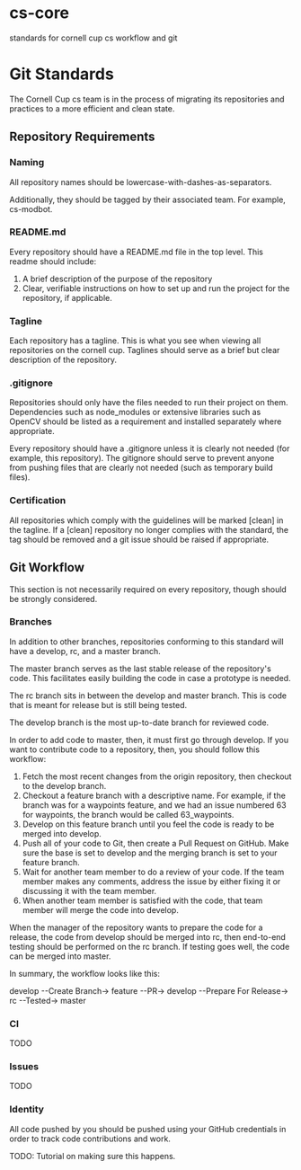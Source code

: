 # cs-core
standards for cornell cup cs workflow and git

# Git Standards
The Cornell Cup cs team is in the process of migrating its repositories and practices to a more efficient and clean state.

## Repository Requirements
### Naming
All repository names should be lowercase-with-dashes-as-separators.

Additionally, they should be tagged by their associated team.  For example, cs-modbot.
### README.md
Every repository should have a README.md file in the top level. This readme should include:

1. A brief description of the purpose of the repository
2. Clear, verifiable instructions on how to set up and run the project for the repository, if applicable.
### Tagline
Each repository has a tagline.  This is what you see when viewing all repositories on the cornell cup.  Taglines should serve as a brief but clear description of the repository.
### .gitignore
Repositories should only have the files needed to run their project on them.  Dependencies such as node_modules or extensive libraries such as OpenCV should be listed as a requirement and installed separately where appropriate.

Every repository should have a .gitignore unless it is clearly not needed (for example, this repository).  The gitignore should serve to prevent anyone from pushing files that are clearly not needed (such as temporary build files).
### Certification
All repositories which comply with the guidelines will be marked [clean] in the tagline.  If a [clean] repository no longer complies with the standard, the tag should be removed and a git issue should be raised if appropriate.
## Git Workflow
This section is not necessarily required on every repository, though should be strongly considered.
### Branches
In addition to other branches, repositories conforming to this standard will have a develop, rc, and a master branch.

The master branch serves as the last stable release of the repository's code. This facilitates easily building the code in case a prototype is needed.

The rc branch sits in between the develop and master branch.  This is code that is meant for release but is still being tested.

The develop branch is the most up-to-date branch for reviewed code.

In order to add code to master, then, it must first go through develop.  If you want to contribute code to a repository, then, you should follow this workflow:

1. Fetch the most recent changes from the origin repository, then checkout to the develop branch.
2. Checkout a feature branch with a descriptive name.  For example, if the branch was for a waypoints feature, and we had an issue numbered 63 for waypoints, the branch would be called 63_waypoints.
3. Develop on this feature branch until you feel the code is ready to be merged into develop.
4. Push all of your code to Git, then create a Pull Request on GitHub.  Make sure the base is set to develop and the merging branch is set to your feature branch.
5. Wait for another team member to do a review of your code. If the team member makes any comments, address the issue by either fixing it or discussing it with the team member.
6. When another team member is satisfied with the code, that team member will merge the code into develop.

When the manager of the repository wants to prepare the code for a release, the code from develop should be merged into rc, then end-to-end testing should be performed on the rc branch.  If testing goes well, the code can be merged into master.

In summary, the workflow looks like this:

develop --Create Branch-> feature --PR-> develop --Prepare For Release-> rc --Tested-> master
### CI
TODO
### Issues
TODO
### Identity
All code pushed by you should be pushed using your GitHub credentials in order to track code contributions and work.

TODO: Tutorial on making sure this happens.
